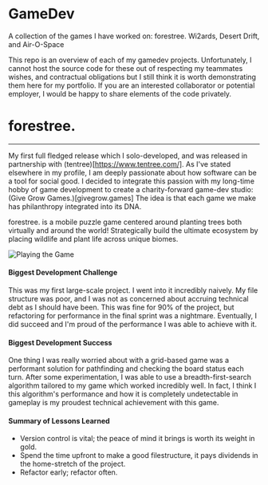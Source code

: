 # GameDev
A collection of the games I have worked on: forestree. Wi2ards, Desert Drift, and Air-O-Space

This repo is an overview of each of my gamedev projects. Unfortunately, I cannot host the source code for these out of respecting my teammates wishes, and contractual obligations but I still think it is worth demonstrating them here for my portfolio. If you are an interested collaborator or potential employer, I would be happy to share elements of the code privately.

# forestree.
---
My first full fledged release which I solo-developed, and was released in partnership with (tentree)[https://www.tentree.com/].
As I've stated elsewhere in my profile, I am deeply passionate about how software can be a tool for social good. I decided to integrate this passion with my long-time hobby of game development to create a charity-forward game-dev studio: (Give Grow Games.)[givegrow.games] The idea is that each game we make has philanthropy integrated into its DNA.

forestree. is a mobile puzzle game centered around planting trees both virtually and around the world! Strategically build the ultimate ecosystem by placing wildlife and plant life across unique biomes.

![Playing the Game](Images/forestree/forestree_forest.gif)

#### Biggest Development Challenge
This was my first large-scale project. I went into it incredibly naively. My file structure was poor, and I was not as concerned about accruing technical debt as I should have been. This was fine for 90% of the project, but refactoring for performance in the final sprint was a nightmare. Eventually, I did succeed and I'm proud of the performance I was able to achieve with it.

#### Biggest Development Success
One thing I was really worried about with a grid-based game was a performant solution for pathfinding and checking the board status each turn. After some experimentation, I was able to use a breadth-first-search algorithm tailored to my game which worked incredibly well. In fact, I think I this algorithm's performance and how it is completely undetectable in gameplay is my proudest technical achievement with this game.

#### Summary of Lessons Learned
* Version control is vital; the peace of mind it brings is worth its weight in gold.
* Spend the time upfront to make a good filestructure, it pays dividends in the home-stretch of the project.
* Refactor early; refactor often.

